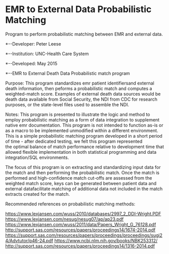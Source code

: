 # EMR to External Data Probabilistic Matching
Program to perform probabilistic matching between EMR and external data. 

*--Developer:  Peter Leese

*--Institution:  UNC-Health Care System

*--Developed:  May 2015

*--EMR to External Death Data Probabilistic match program 

Purpose:  This program standardizes emr patient
 identifiersand external death information, then peforms
 a probabilistic match and computes a weighted-match
 score. Examples of external death data sources would
 be death data available from Social Security, the NDI
 from CDC for research purposes, or the state-level files 
used to assemble the NDI.  

Notes:  This program is presented to illustrate the
logic and method to employ probabilistic matching as a
form of data integration to supplement native emr 
documentation.  This program is not intended to function
as-is or as a macro to be implemented unmodified within
a different environment.  This is a simple probabilistic 
matching program developed in a short period of time - 
after dedicated testing, we felt this program represented  
the optimal balance of match performance relative to 
development time that allowed flexible implementation 
in both statistical programming and data integration/SQL
environments.  

The focus of this program is on extracting and standardizing 
input data for the match and then performing the probabilistic match. 
Once the match is performed and high-confidence match cut-offs are 
assessed from the weighted match score, keys can be generated between
patient data and external datafacilitate matching of additional 
data not included in the match extracts created for the match.

Recommended references on probabilistic matching methods:

https://www.lexjansen.com/wuss/2010/databases/2997_2_DDI-Wright.PDF
https://www.lexjansen.com/nesug/nesug07/ap/ap23.pdf
https://www.lexjansen.com/wuss/2011/data/Papers_Wright_G_76128.pdf
http://support.sas.com/resources/papers/proceedings14/1674-2014.pdf
https://support.sas.com/resources/papers/proceedings/proceedings/sugi24/Advtutor/p46-24.pdf
https://www.ncbi.nlm.nih.gov/books/NBK253312/
http://support.sas.com/resources/papers/proceedings14/1316-2014.pdf


